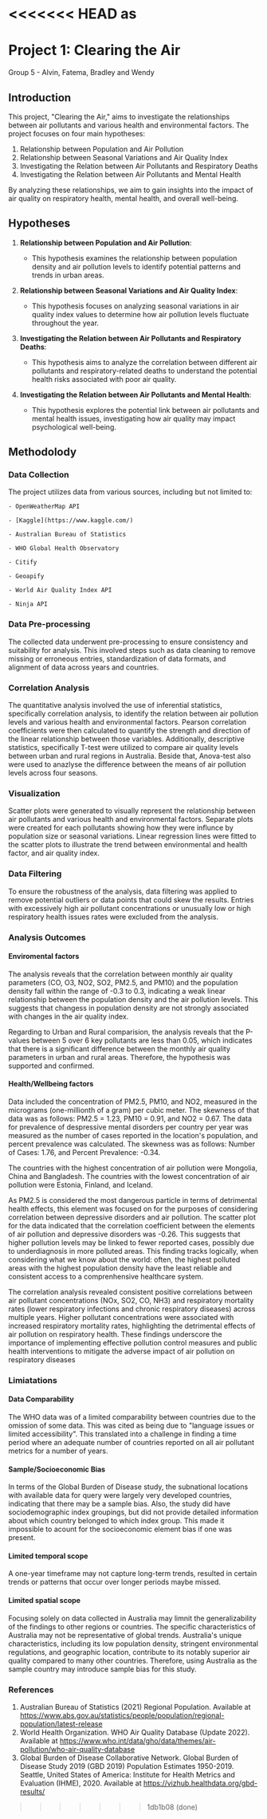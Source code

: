 <<<<<<< HEAD
as
=======
# Project 1: Clearing the Air
Group 5 - Alvin, Fatema, Bradley and Wendy

## Introduction
This project, "Clearing the Air," aims to investigate the relationships between air pollutants and various health and environmental factors. The project focuses on four main hypotheses:

1. Relationship between Population and Air Pollution
2. Relationship between Seasonal Variations and Air Quality Index
3. Investigating the Relation between Air Pollutants and Respiratory Deaths
4. Investigating the Relation between Air Pollutants and Mental Health

By analyzing these relationships, we aim to gain insights into the impact of air quality on respiratory health, mental health, and overall well-being.

## Hypotheses

1. **Relationship between Population and Air Pollution**:
   - This hypothesis examines the relationship between population density and air pollution levels to identify potential patterns and trends in urban areas.

2. **Relationship between Seasonal Variations and Air Quality Index**:
   - This hypothesis focuses on analyzing seasonal variations in air quality index values to determine how air pollution levels fluctuate throughout the year.

3. **Investigating the Relation between Air Pollutants and Respiratory Deaths**:
   - This hypothesis aims to analyze the correlation between different air pollutants and respiratory-related deaths to understand the potential health risks associated with poor air quality.

4. **Investigating the Relation between Air Pollutants and Mental Health**:
   - This hypothesis explores the potential link between air pollutants and mental health issues, investigating how air quality may impact psychological well-being.

## Methodolody 
### Data Collection
The project utilizes data from various sources, including but not limited to:

    - OpenWeatherMap API

    - [Kaggle](https://www.kaggle.com/)

    - Australian Bureau of Statistics

    - WHO Global Health Observatory

    - Citify

    - Geoapify

    - World Air Quality Index API

    - Ninja API


### Data Pre-processing
The collected data underwent pre-processing to ensure consistency and suitability for analysis. This involved steps such as data cleaning to remove missing or erroneous entries, standardization of data formats, and alignment of data across years and countries. 


### Correlation Analysis
The quantitative analysis involved the use of inferential statistics, specifically correlation analysis, to identify the relation between air pollution levels and various health and environmental factors. Pearson correlation coefficients were then calculated to quantify the strength and direction of the linear relationship between those variables.
Additionally, descriptive statistics, specifically T-test were utilized to compare air quality levels between urban and rural regions in Australia. Beside that, Anova-test also were used to anazlyse the difference between the means of air pollution levels across four seasons.

### Visualization
Scatter plots were generated to visually represent the relationship between air pollutants and various health and environmental factors. Separate plots were created for each pollutants showing how they were influnce by population size or seasonal variations. Linear regression lines were fitted to the scatter plots to illustrate the trend between environmental and health factor, and air quality index.

### Data Filtering
To ensure the robustness of the analysis, data filtering was applied to remove potential outliers or data points that could skew the results. Entries with excessively high air pollutant concentrations or unusually low or high respiratory health issues rates were excluded from the analysis.

### Analysis Outcomes
#### Enviromental factors
The analysis reveals that the correlation between monthly air quality parameters (CO, O3, NO2, SO2, PM2.5, and PM10) and the population density fall within the range of -0.3 to 0.3, indicating a weak linear relationship between the population density and the air pollution levels. This suggests that changess in population density are not strongly associated with changes in the air quality index.

Regarding to Urban and Rural comparision, the analysis reveals that the P-values between 5 over 6 key pollutants are less than 0.05, which indicates that there is a significant difference between the monthly air quality parameters in urban and rural areas. Therefore, the hypothesis was supported and confirmed.

#### Health/Wellbeing factors

Data included the concentration of PM2.5, PM10, and NO2, measured in the micrograms (one-millionth of a gram) per cubic meter. The skewness of that data was as follows: PM2.5 = 1.23, PM10 = 0.91, and NO2 = 0.67. The data for prevalence of despressive mental disorders per country per year was measured as the number of cases reported in the location's population, and percent prevalence was calculated. The skewness was as follows: Number of Cases: 1.76, and Percent Prevalence: -0.34.

The countries with the highest concentration of air pollution were Mongolia, China and Bangladesh. The countries with the lowest concentration of air pollution were Estonia, Finland, and Iceland.

As PM2.5 is considered the most dangerous particle in terms of detrimental health effects, this element was focused on for the purposes of considering correlation between depressive disorders and air pollution. The scatter plot for the data indicated that the correlation coefficient between the elements of air pollution and depressive disorders was -0.26. This suggests that higher pollution levels may be linked to fewer reported cases, possibly due to underdiagnosis in more polluted areas. This finding tracks logically, when considering what we know about the world: often, the highest polluted areas with the highest population density have the least reliable and consistent access to a comprenhensive healthcare system.

The correlation analysis revealed consistent positive correlations between air pollutant concentrations (NOx, SO2, CO, NH3) and respiratory mortality rates (lower respiratory infections and chronic respiratory diseases) across multiple years. Higher pollutant concentrations were associated with increased respiratory mortality rates, highlighting the detrimental effects of air pollution on respiratory health. These findings underscore the importance of implementing effective pollution control measures and public health interventions to mitigate the adverse impact of air pollution on respiratory diseases

### Limiatations
#### Data Comparability 
The WHO data was of a limited comparability between countries due to the omission of some data. This was cited as being due to "language issues or limited accessibility". This translated into a challenge in finding a time period where an adequate number of countries reported on all air pollutant metrics for a number of years.

#### Sample/Socioeconomic Bias
In terms of the Global Burden of Disease study, the subnational locations with available data for query were largely very developed countries, indicating that there may be a sample bias. Also, the study did have sociodemographic index groupings, but did not provide detailed information about which country belonged to which index group. This made it impossible to acount for the socioeconomic element bias if one was present.

#### Limited temporal scope
A one-year timeframe may not capture long-term trends, resulted in certain trends or patterns that occur over longer periods maybe missed.

#### Limited spatial scope 
Focusing solely on data collected in Australia may limnit the generalizability of the findings to other regions or countries. The specific characteristics of Australia may not be representative of global trends. Australia's unique characteristics, including its low population density, stringent environmental regulations, and geographic location, contribute to its notably superior air quality compared to many other countries. Therefore, using Australia as the sample country may introduce sample bias for this study.

### References
1. Australian Bureau of Statistics (2021) Regional Population. Available at https://www.abs.gov.au/statistics/people/population/regional-population/latest-release
2. World Health Organization. WHO Air Quality Database (Update 2022). Available at https://www.who.int/data/gho/data/themes/air-pollution/who-air-quality-database
3. Global Burden of Disease Collaborative Network. Global Burden of Disease Study 2019 (GBD 2019) Population Estimates 1950-2019. Seattle, United States of America: Institute for Health Metrics and Evaluation (IHME), 2020. Available at https://vizhub.healthdata.org/gbd-results/
>>>>>>> 1db1b08 (done)
